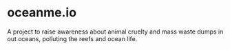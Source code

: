 # oceanme.io

A project to raise awareness about animal cruelty and mass waste dumps in out oceans, polluting the reefs and ocean life.
